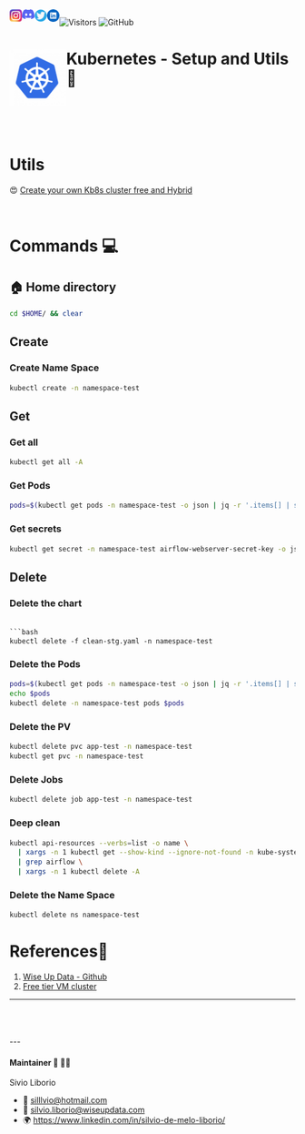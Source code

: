 
<a href="https://github.com/wiseupdata/wiseupdata">
  <img align="left" alt="Wise Up Data's Instagram" width="22px" src="https://raw.githubusercontent.com/wiseupdata/wiseupdata/main/assets/instagram.png" />   
</a> 
<a href="https://github.com/wiseupdata/wiseupdata">
  <img align="left" alt="wise Up Data's Discord" width="22px" src="https://raw.githubusercontent.com/wiseupdata/wiseupdata/main/assets/discord.png" />
</a>
<a href="https://github.com/wiseupdata/wiseupdata">
  <img align="left" alt="wise Up Data | Twitter" width="22px" src="https://raw.githubusercontent.com/wiseupdata/wiseupdata/main/assets/twitter.png" />
</a>
<a href="https://github.com/wiseupdata/wiseupdata">
  <img align="left" alt="wise Up Data's LinkedIN" width="22px" src="https://raw.githubusercontent.com/wiseupdata/wiseupdata/main/assets/linkedin.png" />
</a>

![Visitors](https://api.visitorbadge.io/api/visitors?path=https%3A%2F%2Fgithub.com%2Fwiseupdata%kubernetes&countColor=%2337d67a&style=flat)
![GitHub](https://img.shields.io/github/license/wiseupdata/kubernetes)


<h1>
<img align="left" alt="img" src="https://raw.githubusercontent.com/wiseupdata/kubernetes/main/assets/imgs/kubernetes.png" width="100" />

Kubernetes - Setup and Utils 🚀️

</h1>

<br>
<br>
<br>

# Utils

😍 [Create your own Kb8s cluster free and Hybrid](https://github.com/wiseupdata/kubernetes/tree/main/kb8-hybrid)

<br>

# Commands 💻

## 🏠 Home directory

```bash
cd $HOME/ && clear
```

## Create

### Create Name Space
```bash
kubectl create -n namespace-test
```

## Get

### Get all
```bash
kubectl get all -A
```

### Get Pods
```bash
pods=$(kubectl get pods -n namespace-test -o json | jq -r '.items[] | select(.metadata.name | contains("")) | .metadata.name') && echo $pods && echo $pods | xargs -n 1 kubectl logs -n namespace-test
```

### Get secrets
  ```bash
  kubectl get secret -n namespace-test airflow-webserver-secret-key -o jsonpath="{.data.webserver-secret-key}" | base64 --decode ; echo
```

## Delete

### Delete the chart
```

```bash
kubectl delete -f clean-stg.yaml -n namespace-test
```

### Delete the Pods
```bash
pods=$(kubectl get pods -n namespace-test -o json | jq -r '.items[] | select(.metadata.name | contains("")) | .metadata.name')
echo $pods
kubectl delete -n namespace-test pods $pods
```

### Delete the PV
```bash
kubectl delete pvc app-test -n namespace-test
kubectl get pvc -n namespace-test
```

### Delete Jobs
```bash
kubectl delete job app-test -n namespace-test
```

### Deep clean
```bash
kubectl api-resources --verbs=list -o name \
  | xargs -n 1 kubectl get --show-kind --ignore-not-found -n kube-system -o name \
  | grep airflow \
  | xargs -n 1 kubectl delete -A
```

### Delete the Name Space
```bash
kubectl delete ns namespace-test
```


# References🤘

1. [Wise Up Data - Github](https://github.com/wiseupdata)
1. [Free tier VM cluster](https://github.com/wiseupdata/terraform-oci-vm_cluster_free_tier)


---

<br>
<br><br>
---

#### Maintainer 🤗 👨‍💻

Sivio Liborio


- 💬 silllvio@hotmail.com
- 📧 silvio.liborio@wiseupdata.com
- 🌍 https://www.linkedin.com/in/silvio-de-melo-liborio/
